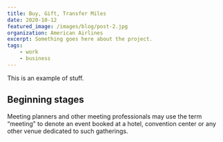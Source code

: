```yaml
---
title: Buy, Gift, Transfer Miles
date: 2020-10-12
featured_image: /images/blog/post-2.jpg
organization: American Airlines
excerpt: Something goes here about the project.
tags:
    - work
    - business
---
```


This is an example of stuff.

## Beginning stages

Meeting planners and other meeting professionals may use the term “meeting” to denote an event booked at a hotel, convention center or any other venue dedicated to such gatherings.
